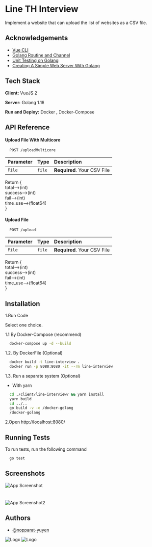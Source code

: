 
# Line TH Interview

Implement a website that can upload the list of websites as a CSV file.


## Acknowledgements

 - [Vue CLI](https://cli.vuejs.org/guide/)
 - [Golang Routine and Channel](https://www.somkiat.cc/golang-goroutine-and-channel)
 - [Unit Testing on Golang](https://medium.com/the-existing/unit-testing-in-golang-2077ad8ae215)
 - [Creating A Simple Web Server With Golang](https://tutorialedge.net/golang/creating-simple-web-server-with-golang/)

## Tech Stack

**Client:** VueJS 2

**Server:** Golang 1.18

**Run and Deploy:** Docker , Docker-Compose


## API Reference

#### Upload File With Multicore

```http
  POST /uploadMulticore
```

| Parameter | Type     | Description                |
| :-------- | :------- | :------------------------- |
| `File` | `file` | **Required**. Your CSV File |

Return { \
    total-->(int) \
    success-->(int) \
    fail-->(int) \
    time_use-->(float64)  
} 
#### Upload File

```http
  POST /upload
```

| Parameter | Type     | Description                |
| :-------- | :------- | :------------------------- |
| `File` | `file` | **Required**. Your CSV File |

Return { \
    total-->(int) \
    success-->(int) \
    fail-->(int) \
    time_use-->(float64)  
} 


## Installation
1.Run Code

Select one choice.

1.1 By Docker-Compose (recommend)

```bash
  docker-compose up -d --build
```

1.2. By DockerFile (Optional)

```bash
  docker build -t line-interview .
  docker run -p 8080:8080 -it --rm line-interview
```
    
1.3. Run a separate system (Optional)

 - With yarn
```bash
  cd ./client/line-interview/ && yarn install
  yarn build
  cd ../.. 
  go build -v -o /docker-golang
  /docker-golang
```

2.Open http://localhost:8080/
## Running Tests

To run tests, run the following command

```bash
  go test
```


## Screenshots

![App Screenshot](https://www.img.in.th/images/db1cd9de5f4744d783e2cc2306bd5232.png)

#
![App Screenshot2](https://www.img.in.th/images/e20b9f1fe5736f7f8f9befd762df8458.png)


## Authors

- [@nopparat-yuyen](https://github.com/nopparat-yuyen)


![Logo](https://seeklogo.com/images/G/go-logo-046185B647-seeklogo.com.png)
![Logo](https://miro.medium.com/max/666/1*yGrOUQyqX3MBekvP5d-pCA.png)

